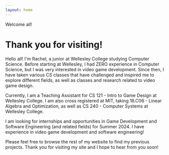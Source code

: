 ```yaml
---
layout: home
---
```

Welcome all!

# Thank you for visiting!

Hello all! I'm Rachel, a junior at Wellesley College studying Computer Science. Before starting at Wellesley, I had ZERO experience in Computer Science, but I was very interested in video game development. Since then, I have taken various CS classes that have challenged and inspired me to explore different fields, as well as classes and research related to video game design.

Currently, I am a Teaching Assistant for CS 121 - Intro to Game Design at Wellesley College. I am also cross registered at MIT, taking 18.C06 - Linear Algebra and Optimization, as well as CS 240 - Computer Systems at Wellesley College.

I am looking for internships and opportunities in Game Development and Software Engineering (and related fields) for Summer 2024. I have experience in video game development and software engineering!

Please feel free to browse the rest of my website to find my previous projects. Thank you for visiting my site and I hope to hear from you soon!
